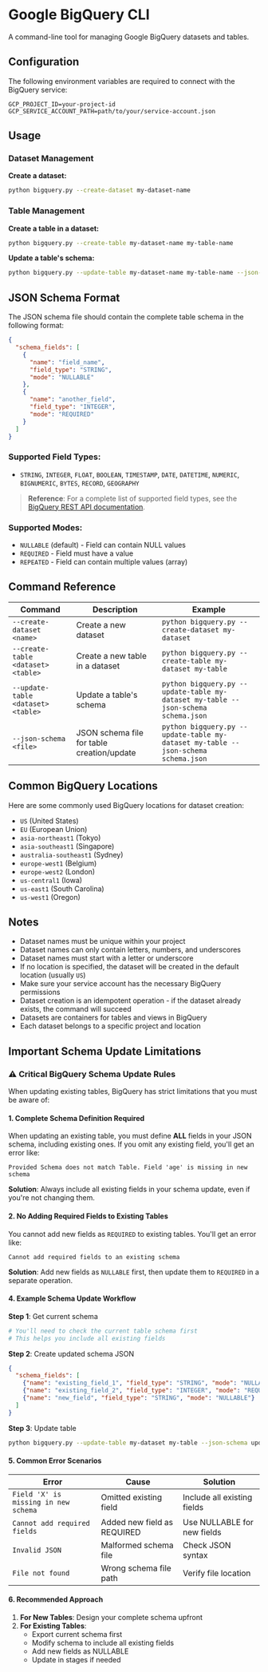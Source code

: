 # Google BigQuery CLI

A command-line tool for managing Google BigQuery datasets and tables.

## Configuration

The following environment variables are required to connect with the BigQuery service:

```
GCP_PROJECT_ID=your-project-id
GCP_SERVICE_ACCOUNT_PATH=path/to/your/service-account.json
```

## Usage

### Dataset Management

**Create a dataset:**
```bash
python bigquery.py --create-dataset my-dataset-name
```

### Table Management

**Create a table in a dataset:**
```bash
python bigquery.py --create-table my-dataset-name my-table-name
```

**Update a table's schema:**
```bash
python bigquery.py --update-table my-dataset-name my-table-name --json-schema schema.json
```

## JSON Schema Format

The JSON schema file should contain the complete table schema in the following format:

```json
{
  "schema_fields": [
    {
      "name": "field_name",
      "field_type": "STRING",
      "mode": "NULLABLE"
    },
    {
      "name": "another_field",
      "field_type": "INTEGER",
      "mode": "REQUIRED"
    }
  ]
}
```

### Supported Field Types:
- `STRING`, `INTEGER`, `FLOAT`, `BOOLEAN`, `TIMESTAMP`, `DATE`, `DATETIME`, `NUMERIC`, `BIGNUMERIC`, `BYTES`, `RECORD`, `GEOGRAPHY`

> **Reference**: For a complete list of supported field types, see the [BigQuery REST API documentation](https://cloud.google.com/bigquery/docs/reference/rest/v2/tables#TableFieldSchema.FIELDS.type).

### Supported Modes:
- `NULLABLE` (default) - Field can contain NULL values
- `REQUIRED` - Field must have a value
- `REPEATED` - Field can contain multiple values (array)

## Command Reference

| Command | Description | Example |
|---------|-------------|---------|
| `--create-dataset <name>` | Create a new dataset | `python bigquery.py --create-dataset my-dataset` |
| `--create-table <dataset> <table>` | Create a new table in a dataset | `python bigquery.py --create-table my-dataset my-table` |
| `--update-table <dataset> <table>` | Update a table's schema | `python bigquery.py --update-table my-dataset my-table --json-schema schema.json` |
| `--json-schema <file>` | JSON schema file for table creation/update | `python bigquery.py --update-table my-dataset my-table --json-schema schema.json` |

## Common BigQuery Locations

Here are some commonly used BigQuery locations for dataset creation:

- `US` (United States)
- `EU` (European Union)
- `asia-northeast1` (Tokyo)
- `asia-southeast1` (Singapore)
- `australia-southeast1` (Sydney)
- `europe-west1` (Belgium)
- `europe-west2` (London)
- `us-central1` (Iowa)
- `us-east1` (South Carolina)
- `us-west1` (Oregon)

## Notes

- Dataset names must be unique within your project
- Dataset names can only contain letters, numbers, and underscores
- Dataset names must start with a letter or underscore
- If no location is specified, the dataset will be created in the default location (usually `US`)
- Make sure your service account has the necessary BigQuery permissions
- Dataset creation is an idempotent operation - if the dataset already exists, the command will succeed
- Datasets are containers for tables and views in BigQuery
- Each dataset belongs to a specific project and location

## Important Schema Update Limitations

### ⚠️ Critical BigQuery Schema Update Rules

When updating existing tables, BigQuery has strict limitations that you must be aware of:

#### 1. **Complete Schema Definition Required**
When updating an existing table, you must define **ALL** fields in your JSON schema, including existing ones. If you omit any existing field, you'll get an error like:
```
Provided Schema does not match Table. Field 'age' is missing in new schema
```

**Solution**: Always include all existing fields in your schema update, even if you're not changing them.

#### 2. **No Adding Required Fields to Existing Tables**
You cannot add new fields as `REQUIRED` to existing tables. You'll get an error like:
```
Cannot add required fields to an existing schema
```

**Solution**: Add new fields as `NULLABLE` first, then update them to `REQUIRED` in a separate operation.

#### 4. **Example Schema Update Workflow**

**Step 1**: Get current schema
```bash
# You'll need to check the current table schema first
# This helps you include all existing fields
```

**Step 2**: Create updated schema JSON
```json
{
  "schema_fields": [
    {"name": "existing_field_1", "field_type": "STRING", "mode": "NULLABLE"},
    {"name": "existing_field_2", "field_type": "INTEGER", "mode": "REQUIRED"},
    {"name": "new_field", "field_type": "STRING", "mode": "NULLABLE"}
  ]
}
```

**Step 3**: Update table
```bash
python bigquery.py --update-table my-dataset my-table --json-schema updated_schema.json
```

#### 5. **Common Error Scenarios**

| Error | Cause | Solution |
|-------|-------|----------|
| `Field 'X' is missing in new schema` | Omitted existing field | Include all existing fields |
| `Cannot add required fields` | Added new field as REQUIRED | Use NULLABLE for new fields |
| `Invalid JSON` | Malformed schema file | Check JSON syntax |
| `File not found` | Wrong schema file path | Verify file location |

#### 6. **Recommended Approach**

1. **For New Tables**: Design your complete schema upfront
2. **For Existing Tables**:
   - Export current schema first
   - Modify schema to include all existing fields
   - Add new fields as NULLABLE
   - Update in stages if needed